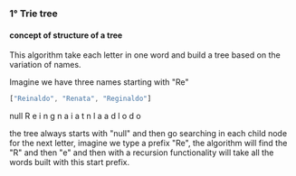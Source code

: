 ### 1° Trie tree

#### concept of structure of a tree
This algorithm take each letter in one word and build a tree based on the variation of names.

Imagine we have three names starting with "Re"

```typescript
["Reinaldo", "Renata", "Reginaldo"]
```
null
R 
e
i n g
n a i
a t n
l a a
d   l
o   d
    o 


the tree always starts with "null" and then go searching in each child node for the next letter, imagine we type a prefix "Re", the algorithm will find the "R" and then "e" and then with a recursion functionality will take all the words built with this start prefix.